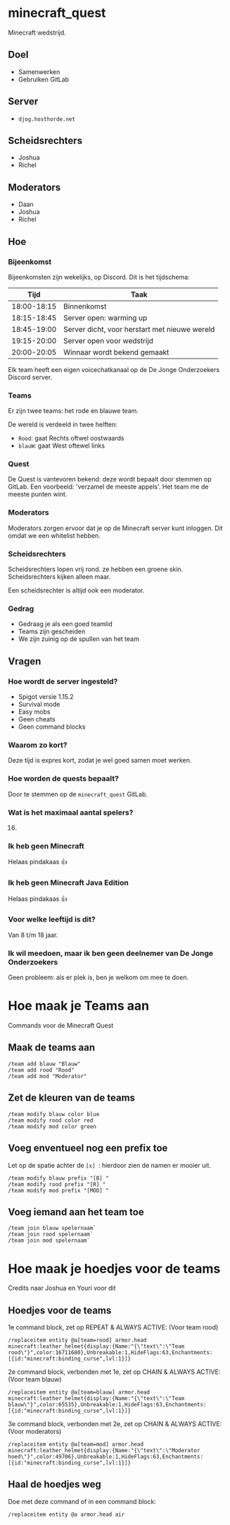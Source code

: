 # minecraft_quest

Minecraft wedstrijd.

## Doel

 * Samenwerken
 * Gebruiken GitLab

## Server

 * `djog.hosthorde.net`

## Scheidsrechters

 * Joshua
 * Richel

## Moderators

 * Daan
 * Joshua
 * Richel

## Hoe

### Bijeenkomst

Bijeenkomsten zijn wekelijks, op Discord.
Dit is het tijdschema:

Tijd       |Taak
-----------|---------------------------
18:00-18:15|Binnenkomst
18:15-18:45|Server open: warming up
18:45-19:00|Server dicht, voor herstart met nieuwe wereld
19:15-20:00|Server open voor wedstrijd
20:00-20:05|Winnaar wordt bekend gemaakt

Elk team heeft een eigen voicechatkanaal op de De Jonge Onderzoekers
Discord server.

### Teams

Er zijn twee teams: het rode en blauwe team. 

De wereld is verdeeld in twee helften:

 * `Rood`: gaat Rechts oftwel oostwaards
 * `blauW`: gaat West oftewel links

### Quest

De Quest is vantevoren bekend: deze wordt bepaalt door stemmen op GitLab.
Een voorbeeld: 'verzamel de meeste appels'.
Het team me de meeste punten wint.

### Moderators

Moderators zorgen ervoor dat je op de Minecraft server kunt inloggen.
Dit omdat we een whitelist hebben.

### Scheidsrechters

Scheidsrechters lopen vrij rond. 
ze hebben een groene skin.
Scheidsrechters kijken alleen maar.

Een scheidsrechter is altijd ook een moderator.

### Gedrag

 * Gedraag je als een goed teamlid
 * Teams zijn gescheiden
 * We zijn zuinig op de spullen van het team

## Vragen

### Hoe wordt de server ingesteld?

 * Spigot versie 1.15.2
 * Survival mode
 * Easy mobs
 * Geen cheats
 * Geen command blocks

### Waarom zo kort?

Deze tijd is expres kort, zodat je wel goed samen moet werken.

### Hoe worden de quests bepaalt?

Door te stemmen op de `minecraft_quest` GitLab.

### Wat is het maximaal aantal spelers?

16.

### Ik heb geen Minecraft

Helaas pindakaas :+1:

### Ik heb geen Minecraft Java Edition

Helaas pindakaas :+1:

### Voor welke leeftijd is dit?

Van 8 t/m 18 jaar.

### Ik wil meedoen, maar ik ben geen deelnemer van De Jonge Onderzoekers

Geen probleem: als er plek is, ben je welkom om mee te doen.

# Hoe maak je Teams aan

Commands voor de Minecraft Quest

## Maak de teams aan

```
/team add blauw "Blauw"
/team add rood "Rood"
/team add mod "Moderator"
```

## Zet de kleuren van de teams

```
/team modify blauw color blue
/team modify rood color red
/team modify mod color green
```

## Voeg enventueel nog een prefix toe

Let op de spatie achter de `[x] `: hierdoor zien de namen er mooier uit.

```
/team modify blauw prefix "[B] "
/team modify rood prefix "[R] "
/team modify mod prefix "[MOD] "
```

## Voeg iemand aan het team toe

```
/team join blauw spelernaam`
/team join rood spelernaam`
/team join mod spelernaam`
```

# Hoe maak je hoedjes voor de teams

Credits naar Joshua en Youri voor dit

## Hoedjes voor de teams

1e command block, zet op REPEAT & ALWAYS ACTIVE: (Voor team rood)

```
/replaceitem entity @a[team=rood] armor.head minecraft:leather_helmet{display:{Name:"{\"text\":\"Team rood\"}",color:16711680},Unbreakable:1,HideFlags:63,Enchantments:[{id:"minecraft:binding_curse",lvl:1}]}
```

2e command block, verbonden met 1e, zet op CHAIN & ALWAYS ACTIVE: (Voor team blauw)

```
/replaceitem entity @a[team=blauw] armor.head minecraft:leather_helmet{display:{Name:"{\"text\":\"Team blauw\"}",color:65535},Unbreakable:1,HideFlags:63,Enchantments:[{id:"minecraft:binding_curse",lvl:1}]}
```

3e command block, verbonden met 2e, zet op CHAIN & ALWAYS ACTIVE: (Voor moderators)

```
/replaceitem entity @a[team=mod] armor.head minecraft:leather_helmet{display:{Name:"{\"text\":\"Moderator hoed\"}",color:49706},Unbreakable:1,HideFlags:63,Enchantments:[{id:"minecraft:binding_curse",lvl:1}]}
```


## Haal de hoedjes weg

Doe met deze command of in een command block:

```
/replaceitem entity @a armor.head air
```

